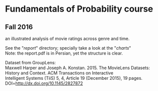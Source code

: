 # Fundamentals of Probability course
## Fall 2016

an illustrated analysis of movie ratings across genre and time.

See the "*report*" directory; specially take a look at the "*charts*"  
Note: the report.pdf is in Persian, yet the structure is clear.

Dataset from GroupLens:  
Maxwell Harper and Joseph A. Konstan. 2015. The MovieLens Datasets: History and Context. ACM Transactions on Interactive \
Intelligent Systems (TiiS) 5, 4, Article 19 (December 2015), 19 pages. DOI=http://dx.doi.org/10.1145/2827872 
